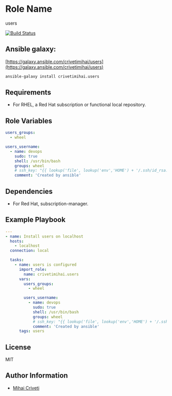 Role Name
=========

users

[![Build Status](https://travis-ci.org/cmihai-ansible/users.svg?branch=master)](https://travis-ci.org/cmihai-ansible/users)

Ansible galaxy:
---------------

[https://galaxy.ansible.com/crivetimihai/users](https://galaxy.ansible.com/crivetimihai/users)

```bash
ansible-galaxy install crivetimihai.users
```

Requirements
------------

- For RHEL, a Red Hat subscription or functional local repository.

Role Variables
--------------

```yaml
users_groups:
  - wheel

users_username:
  - name: devops
    sudo: true
    shell: /usr/bin/bash
    groups: wheel
    # ssh_key: "{{ lookup('file', lookup('env','HOME') + '/.ssh/id_rsa.pub') }}"
    comment: 'Created by ansible'
```

Dependencies
------------

- For Red Hat, subscription-manager.

Example Playbook
----------------

```yaml
---
- name: Install users on localhost
  hosts:
    - localhost
  connection: local

  tasks:
    - name: users is configured
      import_role:
        name: crivetimihai.users
      vars:
        users_groups:
          - wheel

        users_username:
          - name: devops
            sudo: true
            shell: /usr/bin/bash
            groups: wheel
            # ssh_key: "{{ lookup('file', lookup('env','HOME') + '/.ssh/id_rsa.pub') }}"
            comment: 'Created by ansible'
      tags: users
```

License
-------

MIT

Author Information
------------------

- [Mihai Criveti](https://www.linkedin.com/in/crivetimihai/)
